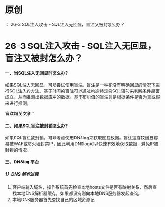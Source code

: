 # 原创
：  26-3 SQL注入攻击 - SQL注入无回显，盲注又被封怎么办？

# 26-3 SQL注入攻击 - SQL注入无回显，盲注又被封怎么办？

#### 一、当SQL注入无回显时怎么办?

如果SQL注入无回显，可以尝试使用盲注。盲注是一种在没有明确回显的情况下进行SQL注入的方法。基于时间的盲注可以通过构造特定的SQL语句来判断条件是否成立，从而推测出数据库中的数据。基于布尔值的盲注则是根据条件是否为真或假来进行推测。

**盲注相关文章：**

#### 二、如果SQL盲注被封锁怎么办?

如果SQL盲注被封锁，可以考虑使用DNSlog来获取回显数据。盲注速度较慢且容易被WAF或防火墙封禁IP，因此利用DNSlog可以快速有效地获取数据，避免IP被封锁的情况。

#### 三、DNSlog 平台

##### 1）DNS 解析过程

1. 客户端输入域名，操作系统首先检查本地hosts文件是否有映射关系，然后查找本地DNS解析器缓存，如果都没有则向本地DNS服务器发起查询。
1. 本地DNS服务器首先查找自己的区域资源记
